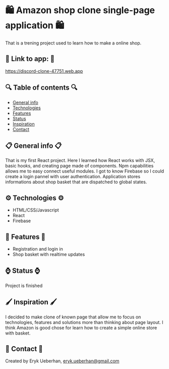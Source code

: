 # 🛍 Amazon shop clone single-page application 🛍 
That is a trening project used to learn how to make a online shop.

## 💢 Link to app: 💢
https://discord-clone-47751.web.app

## 🔍 Table of contents 🔍
* [General info](#general-info)
* [Technologies](#technologies)
* [Features](#features)
* [Status](#status)
* [Inspiration](#inspiration)
* [Contact](#contact)


## 📋 General info 📋
That is my first React project. Here I learned how React works with JSX, basic hooks, and creating page made of components.
Npm capabilities allows me to easy connect useful modules. I got to know Firebase so I could create a login pannel with user authentication.
Application stores informations about shop basket that are dispatched to global states.

## ⚙️ Technologies ⚙️
* HTML/CSS/Javascript
* React
* Firebase

## 🚀 Features 🚀
* Registration and login in
* Shop basket with realtime updates

## ⌚️ Status ⌚️
Project is finished

## 🖌 Inspiration 🖌
I decided to make clone of known page that allow me to focus on technologies, 
features and solutions more than thinking about page layout.
I think Amazon is good chose for learn how to create a simple online store with basket.

## 📧 Contact 📧
Created by Eryk Ueberhan,
eryk.ueberhan@gmail.com